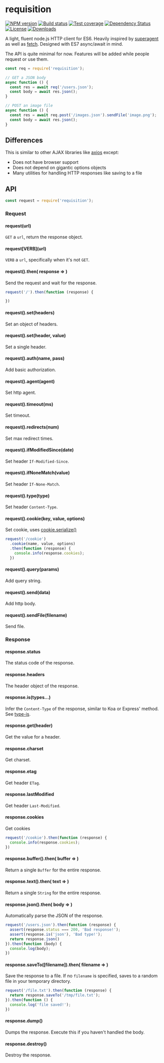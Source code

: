 
# requisition

[![NPM version][npm-image]][npm-url]
[![Build status][travis-image]][travis-url]
[![Test coverage][coveralls-image]][coveralls-url]
[![Dependency Status][david-image]][david-url]
[![License][license-image]][license-url]
[![Downloads][downloads-image]][downloads-url]

A light, fluent node.js HTTP client for ES6.
Heavily inspired by [superagent](https://github.com/visionmedia/superagent)
as well as [fetch](https://github.com/github/fetch).
Designed with ES7 async/await in mind.

The API is quite minimal for now.
Features will be added while people request or use them.

```js
const req = require('requisition');

// GET a JSON body
async function () {
  const res = await req('/users.json');
  const body = await res.json();
}

// POST an image file
async function () {
  const res = await req.post('/images.json').sendFile('image.png');
  const body = await res.json();
}
```

## Differences

This is similar to other AJAX libraries like [axios](https://github.com/mzabriskie/axios) except:

- Does not have browser support
- Does not depend on gigantic options objects
- Many utilities for handling HTTP responses like saving to a file

## API

```js
const request = require('requisition');
```

### Request

#### request(url)

`GET` a `url`, return the response object.

#### request\[VERB\](url)

`VERB` a `url`, specifically when it's not `GET`.

#### request().then( response => )

Send the request and wait for the response.

```js
request('/').then(function (response) {

})
```

#### request().set(headers)

Set an object of headers.

#### request().set(header, value)

Set a single header.

#### request().auth(name, pass)

Add basic authorization.

#### request().agent(agent)

Set http agent.

#### request().timeout(ms)

Set timeout.

#### request().redirects(num)

Set max redirect times.

#### request().ifModifiedSince(date)

Set header `If-Modified-Since`.

#### request().ifNoneMatch(value)

Set header `If-None-Match`.

#### request().type(type)

Set header `Content-Type`.

#### request().cookie(key, value, options)

Set cookie, uses [cookie.serialize()](https://github.com/jshttp/cookie)

```js
request('/cookie')
  .cookie(name, value, options)
  .then(function (response) {
    console.info(response.cookies);
  })
```

#### request().query(params)

Add query string.

#### request().send(data)

Add http body.

#### request().sendFile(filename)

Send file.

### Response

#### response.status

The status code of the response.

#### response.headers

The header object of the response.

#### response.is(types...)

Infer the `Content-Type` of the response,
similar to Koa or Express' method.
See [type-is](https://github.com/jshttp/type-is).

#### response.get(header)

Get the value for a header.

#### response.charset

Get charset.

#### response.etag

Get header `ETag`.

#### response.lastModified

Get header `Last-Modified`.

#### response.cookies

Get cookies

```js
request('/cookie').then(function (response) {
  console.info(response.cookies);
})
```

#### response.buffer().then( buffer => )

Return a single `Buffer` for the entire response.

#### response.text().then( text => )

Return a single `String` for the entire response.

#### response.json().then( body => )

Automatically parse the JSON of the response.

```js
request('/users.json').then(function (response) {
  assert(response.status === 200, 'Bad response!');
  assert(response.is('json'), 'Bad type!');
  return response.json()
}).then(function (body) {
  console.log(body);
})
```

#### response.saveTo([filename]).then( filename => )

Save the response to a file.
If no `filename` is specified,
saves to a random file in your temporary directory.

```js
request('/file.txt').then(function (response) {
  return response.saveTo('/tmp/file.txt');
}).then(function () {
  console.log('file saved!');
})
```

#### response.dump()

Dumps the response. Execute this if you haven't handled the body.

#### response.destroy()

Destroy the response.

[npm-image]: https://img.shields.io/npm/v/requisition.svg?style=flat-square
[npm-url]: https://npmjs.org/package/requisition
[github-tag]: http://img.shields.io/github/tag/thenables/requisition.svg?style=flat-square
[github-url]: https://github.com/thenables/requisition/tags
[travis-image]: https://img.shields.io/travis/thenables/requisition.svg?style=flat-square
[travis-url]: https://travis-ci.org/thenables/requisition
[coveralls-image]: https://img.shields.io/coveralls/thenables/requisition.svg?style=flat-square
[coveralls-url]: https://coveralls.io/r/thenables/requisition
[david-image]: http://img.shields.io/david/thenables/requisition.svg?style=flat-square
[david-url]: https://david-dm.org/thenables/requisition
[license-image]: http://img.shields.io/npm/l/requisition.svg?style=flat-square
[license-url]: LICENSE
[downloads-image]: http://img.shields.io/npm/dm/requisition.svg?style=flat-square
[downloads-url]: https://npmjs.org/package/requisition
